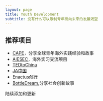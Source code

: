 ```yaml
---
layout: page
title: Youth Development
subtitle: 没有什么可以限制青年面向未来的发展渴望
---
```


## 推荐项目
- [CAPE](http://www.hicape.com)，分享全球青年海外实践经验和故事
- [AIESEC](http://www.aiesec.cn)，海外实习交流项目
- [TEDtoChina](http://www.tedtochina.com)
- [JA中国](http://www.jachina.org/)
- [Enactus创行](http://www.sifechina.org/)
- [BottleDream](http://www.bottledream.com),分享社会创新故事


陆续添加和更新


